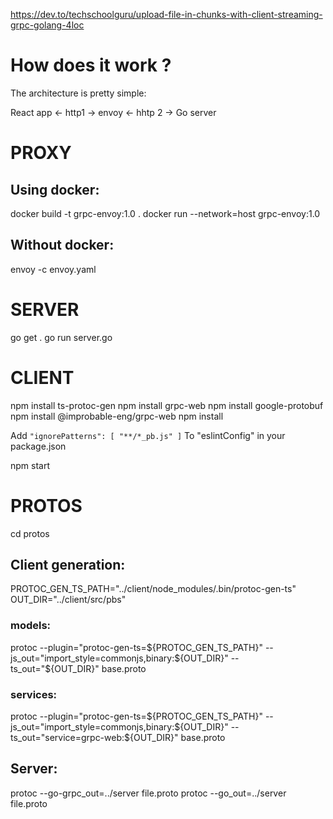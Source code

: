 
https://dev.to/techschoolguru/upload-file-in-chunks-with-client-streaming-grpc-golang-4loc
# How does it work ?

The architecture is pretty simple:

React app  <- http1 ->  envoy  <- hhtp 2 -> Go server

# PROXY
## Using docker: 
docker build -t grpc-envoy:1.0 .
docker run --network=host grpc-envoy:1.0

## Without docker: 
envoy -c envoy.yaml
# SERVER
go get .
go run server.go
# CLIENT
npm install ts-protoc-gen
npm install grpc-web
npm install google-protobuf
npm install @improbable-eng/grpc-web
npm install

Add `
    "ignorePatterns": [
      "**/*_pb.js"
    ]
`
To "eslintConfig" in your package.json

npm start
# PROTOS

cd protos
## Client generation:
PROTOC_GEN_TS_PATH="../client/node_modules/.bin/protoc-gen-ts"
OUT_DIR="../client/src/pbs"
### models:
protoc --plugin="protoc-gen-ts=${PROTOC_GEN_TS_PATH}" --js_out="import_style=commonjs,binary:${OUT_DIR}" --ts_out="${OUT_DIR}" base.proto 

### services:
protoc --plugin="protoc-gen-ts=${PROTOC_GEN_TS_PATH}" --js_out="import_style=commonjs,binary:${OUT_DIR}" --ts_out="service=grpc-web:${OUT_DIR}" base.proto
## Server:
protoc --go-grpc_out=../server file.proto
protoc --go_out=../server file.proto

